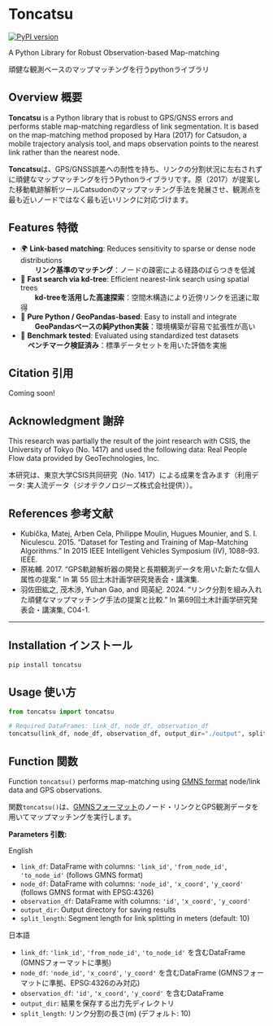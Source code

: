 # Toncatsu
[![PyPI version](https://badge.fury.io/py/toncatsu.svg)](https://pypi.org/project/toncatsu/)

A Python Library for Robust Observation-based Map-matching

頑健な観測ベースのマップマッチングを行うpythonライブラリ

## Overview 概要

**Toncatsu** is a Python library that is robust to GPS/GNSS errors and performs stable map-matching regardless of link segmentation. It is based on the map-matching method proposed by Hara (2017) for Catsudon, a mobile trajectory analysis tool, and maps observation points to the nearest link rather than the nearest node.

**Toncatsu**は、GPS/GNSS誤差への耐性を持ち、リンクの分割状況に左右されずに頑健なマップマッチングを行うPythonライブラリです。原（2017）が提案した移動軌跡解析ツールCatsudonのマップマッチング手法を発展させ、観測点を最も近いノードではなく最も近いリンクに対応づけます。

## Features 特徴

- 🌍 **Link-based matching**: Reduces sensitivity to sparse or dense node distributions  
  　　**リンク基準のマッチング**：ノードの疎密による経路のばらつきを低減
- 🚀 **Fast search via kd-tree**: Efficient nearest-link search using spatial trees  
  　　**kd-treeを活用した高速探索**：空間木構造により近傍リンクを迅速に取得
- 🐍 **Pure Python / GeoPandas-based**: Easy to install and integrate  
  　　**GeoPandasベースの純Python実装**：環境構築が容易で拡張性が高い
- 🧪 **Benchmark tested**: Evaluated using standardized test datasets  
  　**ベンチマーク検証済み**：標準データセットを用いた評価を実施

## Citation 引用
Coming soon!

## Acknowledgment 謝辞
This research was partially the result of the joint research with CSIS, the University of Tokyo (No. 1417) and used the following data: Real People Flow data provided by GeoTechnologies, Inc.

本研究は、東京大学CSIS共同研究（No. 1417）による成果を含みます（利用データ: 実人流データ（ジオテクノロジーズ株式会社提供））。

## References 参考文献
- Kubička, Matej, Arben Cela, Philippe Moulin, Hugues Mounier, and S. I. Niculescu. 2015. “Dataset for Testing and Training of Map-Matching Algorithms.” In 2015 IEEE Intelligent Vehicles Symposium (IV), 1088–93. IEEE.
- 原祐輔. 2017. “GPS軌跡解析器の開発と長期観測データを用いた新たな個人属性の提案.” In 第 55 回土木計画学研究発表会・講演集.
- 羽佐田紘之, 茂木渉, Yuhan Gao, and 岡英紀. 2024. “リンク分割を組み入れた頑健なマップマッチング手法の提案と比較.” In 第69回土木計画学研究発表会・講演集, C04-1.

---

## Installation インストール

```bash
pip install toncatsu
```


## Usage 使い方

```python
from toncatsu import toncatsu

# Required DataFrames: link_df, node_df, observation_df
toncatsu(link_df, node_df, observation_df, output_dir="./output", split_length=10)
```

## Function 関数

Function `toncatsu()` performs map-matching using [GMNS format](https://github.com/zephyr-data-specs/GMNS) node/link data and GPS observations.

関数`toncatsu()`は、[GMNSフォーマット](https://github.com/zephyr-data-specs/GMNS)のノード・リンクとGPS観測データを用いてマップマッチングを実行します。

**Parameters 引数:**

English
- `link_df`: DataFrame with columns: `'link_id'`, `'from_node_id'`, `'to_node_id'` (follows GMNS format)
- `node_df`: DataFrame with columns: `'node_id'`, `'x_coord'`, `'y_coord'` (follows GMNS format with EPSG:4326)
- `observation_df`: DataFrame with columns: `'id'`, `'x_coord'`, `'y_coord'`  
- `output_dir`: Output directory for saving results
- `split_length`: Segment length for link splitting in meters (default: 10)

日本語
- `link_df`: `'link_id'`, `'from_node_id'`, `'to_node_id'` を含むDataFrame (GMNSフォーマットに準拠) 
- `node_df`: `'node_id'`, `'x_coord'`, `'y_coord'` を含むDataFrame (GMNSフォーマットに準拠、EPSG:4326のみ対応) 
- `observation_df`: `'id'`, `'x_coord'`, `'y_coord'` を含むDataFrame  
- `output_dir`: 結果を保存する出力先ディレクトリ
- `split_length`: リンク分割の長さ(m) (デフォルト: 10)
